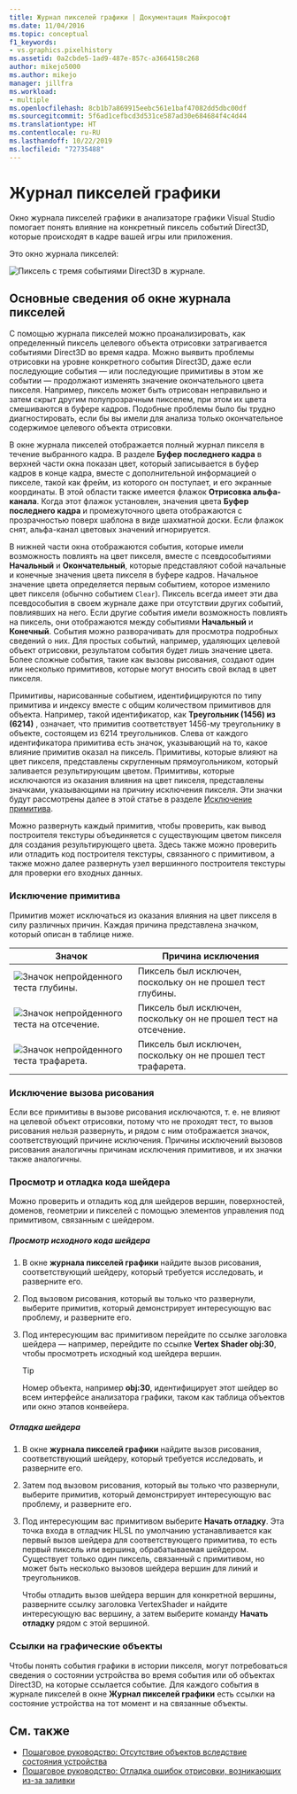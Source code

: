```yaml
---
title: Журнал пикселей графики | Документация Майкрософт
ms.date: 11/04/2016
ms.topic: conceptual
f1_keywords:
- vs.graphics.pixelhistory
ms.assetid: 0a2cbde5-1ad9-487e-857c-a3664158c268
author: mikejo5000
ms.author: mikejo
manager: jillfra
ms.workload:
- multiple
ms.openlocfilehash: 8cb1b7a869915eebc561e1baf47082dd5dbc00df
ms.sourcegitcommit: 5f6ad1cefbcd3d531ce587ad30e684684f4c4d44
ms.translationtype: HT
ms.contentlocale: ru-RU
ms.lasthandoff: 10/22/2019
ms.locfileid: "72735488"
---
```

# <a name="graphics-pixel-history"></a>Журнал пикселей графики
Окно журнала пикселей графики в анализаторе графики Visual Studio помогает понять влияние на конкретный пиксель событий Direct3D, которые происходят в кадре вашей игры или приложения.

 Это окно журнала пикселей:

 ![Пиксель с тремя событиями Direct3D в журнале.](media/gfx_diag_demo_pixel_history_orientation.png "gfx_diag_demo_pixel_history_orientation")

## <a name="understanding-the-pixel-history-window"></a>Основные сведения об окне журнала пикселей
 С помощью журнала пикселей можно проанализировать, как определенный пиксель целевого объекта отрисовки затрагивается событиями Direct3D во время кадра. Можно выявить проблемы отрисовки на уровне конкретного события Direct3D, даже если последующие события — или последующие примитивы в этом же событии — продолжают изменять значение окончательного цвета пикселя. Например, пиксель может быть отрисован неправильно и затем скрыт другим полупрозрачным пикселем, при этом их цвета смешиваются в буфере кадров. Подобные проблемы было бы трудно диагностировать, если бы вы имели для анализа только окончательное содержимое целевого объекта отрисовки.

 В окне журнала пикселей отображается полный журнал пикселя в течение выбранного кадра. В разделе **Буфер последнего кадра** в верхней части окна показан цвет, который записывается в буфер кадров в конце кадра, вместе с дополнительной информацией о пикселе, такой как фрейм, из которого он поступает, и его экранные координаты. В этой области также имеется флажок **Отрисовка альфа-канала**. Когда этот флажок установлен, значения цвета **Буфер последнего кадра** и промежуточного цвета отображаются с прозрачностью поверх шаблона в виде шахматной доски. Если флажок снят, альфа-канал цветовых значений игнорируется.

 В нижней части окна отображаются события, которые имели возможность повлиять на цвет пикселя, вместе с псевдособытиями **Начальный** и **Окончательный**, которые представляют собой начальные и конечные значения цвета пикселя в буфере кадров. Начальное значение цвета определяется первым событием, которое изменило цвет пикселя (обычно событием `Clear`). Пиксель всегда имеет эти два псевдособытия в своем журнале даже при отсутствии других событий, повлиявших на него. Если другие события имели возможность повлиять на пиксель, они отображаются между событиями **Начальный** и **Конечный**. События можно разворачивать для просмотра подробных сведений о них. Для простых событий, например, удаляющих целевой объект отрисовки, результатом события будет лишь значение цвета. Более сложные события, такие как вызовы рисования, создают один или несколько примитивов, которые могут вносить свой вклад в цвет пикселя.

 Примитивы, нарисованные событием, идентифицируются по типу примитива и индексу вместе с общим количеством примитивов для объекта. Например, такой идентификатор, как **Треугольник (1456) из (6214)** , означает, что примитив соответствует 1456-му треугольнику в объекте, состоящем из 6214 треугольников. Слева от каждого идентификатора примитива есть значок, указывающий на то, какое влияние примитив оказал на пиксель. Примитивы, которые влияют на цвет пикселя, представлены скругленным прямоугольником, который заливается результирующим цветом. Примитивы, которые исключаются из оказания влияния на цвет пикселя, представлены значками, указывающими на причину исключения пикселя. Эти значки будут рассмотрены далее в этой статье в разделе [Исключение примитива](#exclusion).

 Можно развернуть каждый примитив, чтобы проверить, как вывод построителя текстуры объединяется с существующим цветом пикселя для создания результирующего цвета. Здесь также можно проверить или отладить код построителя текстуры, связанного с примитивом, а также можно далее развернуть узел вершинного построителя текстуры для проверки его входных данных.

### <a name="primitive-exclusion"></a><a name="exclusion"></a> Исключение примитива
 Примитив может исключаться из оказания влияния на цвет пикселя в силу различных причин. Каждая причина представлена значком, который описан в таблице ниже.

|Значок|Причина исключения|
|----------|--------------------------|
|![Значок непройденного теста глубины.](media/vsg_hist_icon_failed_depth.png "vsg_hist_icon_failed_depth")|Пиксель был исключен, поскольку он не прошел тест глубины.|
|![Значок непройденного теста на отсечение.](media/vsg_hist_icon_failed_scissor.png "vsg_hist_icon_failed_scissor")|Пиксель был исключен, поскольку он не прошел тест на отсечение.|
|![Значок непройденного теста трафарета.](media/vsg_hist_icon_failed_stencil.png "vsg_hist_icon_failed_stencil")|Пиксель был исключен, поскольку он не прошел тест трафарета.|

### <a name="draw-call-exclusion"></a>Исключение вызова рисования
 Если все примитивы в вызове рисования исключаются, т. е. не влияют на целевой объект отрисовки, потому что не проходят тест, то вызов рисования нельзя развернуть, и рядом с ним отображается значок, соответствующий причине исключения. Причины исключений вызовов рисования аналогичны причинам исключения примитивов, и их значки также аналогичны.

### <a name="viewing-and-debugging-shader-code"></a>Просмотр и отладка кода шейдера
 Можно проверить и отладить код для шейдеров вершин, поверхностей, доменов, геометрии и пикселей с помощью элементов управления под примитивом, связанным с шейдером.

##### <a name="to-view-a-shaders-source-code"></a>Просмотр исходного кода шейдера

1. В окне **журнала пикселей графики** найдите вызов рисования, соответствующий шейдеру, который требуется исследовать, и разверните его.

2. Под вызовом рисования, который вы только что развернули, выберите примитив, который демонстрирует интересующую вас проблему, и разверните его.

3. Под интересующим вас примитивом перейдите по ссылке заголовка шейдера — например, перейдите по ссылке **Vertex Shader obj:30**, чтобы просмотреть исходный код шейдера вершин.

    > [!TIP]
    > Номер объекта, например **obj:30**, идентифицирует этот шейдер во всем интерфейсе анализатора графики, таком как таблица объектов или окно этапов конвейера.

##### <a name="to-debug-a-shader"></a>Отладка шейдера

1. В окне **журнала пикселей графики** найдите вызов рисования, соответствующий шейдеру, который требуется исследовать, и разверните его.

2. Затем под вызовом рисования, который вы только что развернули, выберите примитив, который демонстрирует интересующую вас проблему, и разверните его.

3. Под интересующим вас примитивом выберите **Начать отладку**. Эта точка входа в отладчик HLSL по умолчанию устанавливается как первый вызов шейдера для соответствующего примитива, то есть первый пиксель или вершина, обрабатываемая шейдером. Существует только один пиксель, связанный с примитивом, но может быть несколько вызовов шейдера вершин для линий и треугольников.

     Чтобы отладить вызов шейдера вершин для конкретной вершины, разверните ссылку заголовка VertexShader и найдите интересующую вас вершину, а затем выберите команду **Начать отладку** рядом с этой вершиной.

### <a name="links-to-graphics-objects"></a>Ссылки на графические объекты
 Чтобы понять события графики в истории пикселя, могут потребоваться сведения о состоянии устройства во время события или об объектах Direct3D, на которые ссылается событие. Для каждого события в журнале пикселей в окне **Журнал пикселей графики** есть ссылки на состояние устройства на тот момент и на связанные объекты.

## <a name="see-also"></a>См. также
- [Пошаговое руководство: Отсутствие объектов вследствие состояния устройства](walkthrough-missing-objects-due-to-device-state.md)
- [Пошаговое руководство: Отладка ошибок отрисовки, возникающих из-за заливки](walkthrough-debugging-rendering-errors-due-to-shading.md)